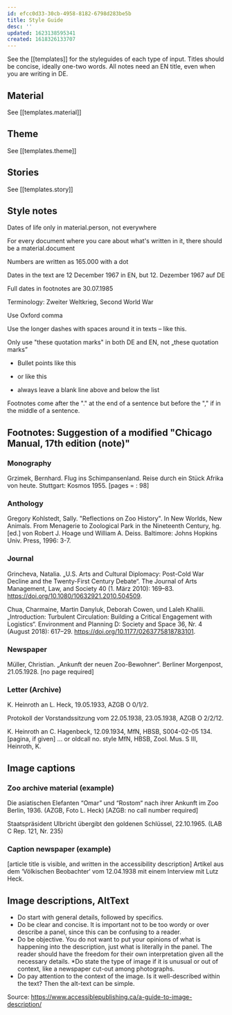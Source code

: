 ```yaml
---
id: efcc0d33-30cb-4958-8182-6798d283be5b
title: Style Guide
desc: ''
updated: 1623138595341
created: 1618326133707
---
```


<!-- Notes should be in comments like this -->
<!-- Easiest way to do this - Hit `Cmd + /` -->
<!-- On Windows Press Ctrl + / -->
<!-- On Mac Press Cmd + / -->

See the [[templates]] for the styleguides of each type of input. Titles should be concise, ideally one-two words. All notes need an EN title, even when you are writing in DE.

## Material

See [[templates.material]]

## Theme

See [[templates.theme]]

## Stories

See [[templates.story]]

## Style notes

Dates of life only in material.person, not everywhere

For every document where you care about what's written in it, there should be a material.document

Numbers are written as 165.000 with a dot

Dates in the text are 12 December 1967 in EN, but 12. Dezember 1967 auf DE

Full dates in footnotes are 30.07.1985

Terminology: Zweiter Weltkrieg, Second World War

Use Oxford comma

Use the longer dashes with spaces around it in texts – like this.

Only use "these quotation marks" in both DE and EN, not „these quotation marks”

- Bullet points like this
* or like this
- always leave a blank line above and below the list

Footnotes come after the "." at the end of a sentence but before the "," if in the middle of a sentence.

## Footnotes: Suggestion of a modified "Chicago Manual, 17th edition (note)"

### Monography
Grzimek, Bernhard. Flug ins Schimpansenland. Reise durch ein Stück Afrika von heute. Stuttgart: Kosmos 1955. [pages = : 98]

### Anthology
Gregory Kohlstedt, Sally. "Reflections on Zoo History". In New Worlds, New Animals. From Menagerie to Zoological Park in the Nineteenth Century, hg. [ed.] von Robert J. Hoage und William A. Deiss. Baltimore: Johns Hopkins Univ. Press, 1996: 3-7.

### Journal
Grincheva, Natalia. „U.S. Arts and Cultural Diplomacy: Post-Cold War Decline and the Twenty-First Century Debate“. The Journal of Arts Management, Law, and Society 40 (1. März 2010): 169–83. https://doi.org/10.1080/10632921.2010.504509.

Chua, Charmaine, Martin Danyluk, Deborah Cowen, und Laleh Khalili. „Introduction: Turbulent Circulation: Building a Critical Engagement with Logistics“. Environment and Planning D: Society and Space 36, Nr. 4 (August 2018): 617–29. https://doi.org/10.1177/0263775818783101.

### Newspaper

Müller, Christian. „Ankunft der neuen Zoo-Bewohner“. Berliner Morgenpost, 21.05.1928. [no page required]

### Letter (Archive)

K. Heinroth an L. Heck, 19.05.1933, AZGB O 0/1/2.

Protokoll der Vorstandssitzung vom 22.05.1938, 23.05.1938, AZGB O 2/2/12.

K. Heinroth an C. Hagenbeck, 12.09.1934, MfN, HBSB, S004-02-05 134. [pagina, if given]
... or oldcall no. style MfN, HBSB, Zool. Mus. S III, Heinroth, K.

## Image captions

### Zoo archive material (example)

Die asiatischen Elefanten “Omar” und “Rostom“ nach ihrer Ankunft im Zoo Berlin, 1936. (AZGB, Foto L. Heck) [AZGB: no call number required]

Staatspräsident Ulbricht übergibt den goldenen Schlüssel, 22.10.1965. (LAB C Rep. 121, Nr. 235)

### Caption newspaper (example)

[article title is visible, and written in the accessibility description] Artikel aus dem ‘Völkischen Beobachter‘ vom 12.04.1938 mit einem Interview mit Lutz Heck.

## Image descriptions, AltText

* Do start with general details, followed by specifics.
* Do be clear and concise. It is important not to be too wordy or over describe a panel, since this can be confusing to a reader.
* Do be objective. You do not want to put your opinions of what is happening into the description, just what is literally in the panel. The reader should have the freedom for their own interpretation given all the necessary details.
*Do state the type of image if it is unusual or out of context, like a newspaper cut-out among photographs.
* Do pay attention to the context of the image. Is it well-described within the text? Then the alt-text can be simple. 

Source: https://www.accessiblepublishing.ca/a-guide-to-image-description/